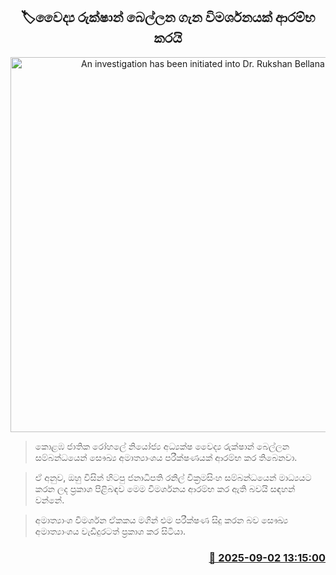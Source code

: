 <p align='center'><b><h2 align='center' title='An investigation has been initiated into Dr. Rukshan Bellana'>🏷වෛද්‍ය රුක්ෂාන් බෙල්ලන ගැන විමර්ශනයක් ආරම්භ කරයි</h2></b></p>
<p align='center'><img src='https://helakuru.sgp1.cdn.digitaloceanspaces.com/esana/images/lib/rukshan-bellanna-new.jpg' width='600' alt='An investigation has been initiated into Dr. Rukshan Bellana'></p>

> කොළඹ ජාතික රෝහලේ නියෝජ්‍ය අධ්‍යක්ෂ වෛද්‍ය රුක්ෂාන් බෙල්ලන සම්බන්ධයෙන් සෞඛ්‍ය අමාත්‍යාංශය පරීක්ෂණයක් ආරම්භ කර තිබෙනවා.

> ඒ අනුව, ඔහු විසින් හිටපු ජනාධිපති රනිල් වික්‍රමසිංහ සම්බන්ධයෙන් මාධ්‍යයට කරන ලද ප්‍රකාශ පිළිබඳව මෙම විමර්ශනය ආරම්භ කර ඇති බවයි සඳහන් වන්නේ.

> අමාත්‍යාංශ විමර්ශන ඒකකය මගින් එම පරීක්ෂණ සිදු කරන බව සෞඛ්‍ය අමාත්‍යාංශය වැඩිදුරටත් ප්‍රකාශ කර සිටියා.



<h3 align='right'><a href='https://www.helakuru.lk/esana/p/113269/'>📅 2025-09-02 13:15:00</a></h3>
